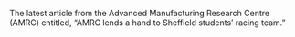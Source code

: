The latest article from the Advanced Manufacturing Research Centre (AMRC) entitled, “AMRC lends a hand to Sheffield students’ racing team.”
